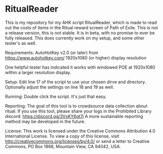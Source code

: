 # RitualReader

This is my repository for my AHK script RitualReader, which is made to read out the costs of items in the Ritual reward screen of Path of Exile.
This is not a release version, this is not stable. It is in beta, with no promise to ever be fully released.
This does currently work on my setup, and some other tester's as well.

Requirements:
AutoHotKey v2.0 (or later) from https://www.autohotkey.com/
1920x1080 (or higher) display resolution

One helpful tester has indicated it works with windowed POE at 1920x1080 within a larger resolution display. 

Setup:
Edit line 17 of the script to use your chosen dirve and directory.
Optionally adjust the settings on line 18 and 19 as well.

Running:
Double click the script. It's just that easy.

Reporting:
The goal of this tool is to crowdsource data collection about ritual. If you use this tool, please share your logs in the Prohibited Library discord: https://discord.gg/3VxKY6gt7j
A more sustainable reporting method may be developed in the future.

License:
This work is licensed under the Creative Commons Attribution 4.0 International License.
To view a copy of this license, visit http://creativecommons.org/licenses/by/4.0/ or
send a letter to Creative Commons, PO Box 1866, Mountain View, CA 94042, USA.
 
